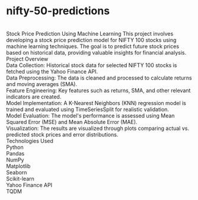 # nifty-50-predictions
<br>
Stock Price Prediction Using Machine Learning This project involves developing a stock price prediction model for NIFTY 100 stocks using machine learning techniques. The goal is to predict future stock prices based on historical data, providing valuable insights for financial analysis.
<br>
Project Overview
<br>
Data Collection: Historical stock data for selected NIFTY 100 stocks is fetched using the Yahoo Finance API.
<br>
Data Preprocessing: The data is cleaned and processed to calculate returns and moving averages (SMA).
<br>
Feature Engineering: Key features such as returns, SMA, and other relevant indicators are created.
<br>
Model Implementation: A K-Nearest Neighbors (KNN) regression model is trained and evaluated using TimeSeriesSplit for realistic validation.
<br>
Model Evaluation: The model's performance is assessed using Mean Squared Error (MSE) and Mean Absolute Error (MAE).
<br>
Visualization: The results are visualized through plots comparing actual vs. predicted stock prices and error distributions.
<br>
Technologies Used
<br>
Python
<br>
Pandas
<br>
NumPy
<br>
Matplotlib
<br>
Seaborn
<br>
Scikit-learn
<br>
Yahoo Finance API
<br>
TQDM

